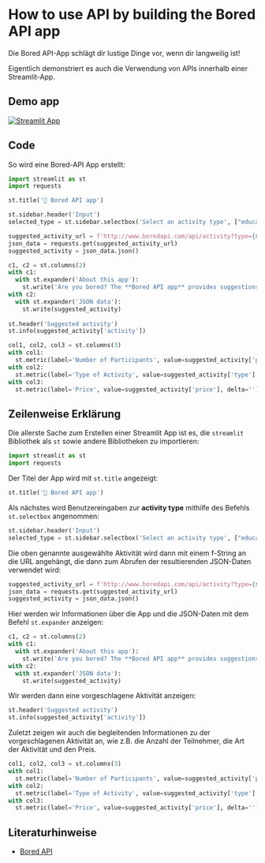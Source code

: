 # How to use API by building the Bored API app

Die Bored API-App schlägt dir lustige Dinge vor, wenn dir langweilig ist!

Eigentlich demonstriert es auch die Verwendung von APIs innerhalb einer Streamlit-App.
## Demo app

[![Streamlit App](https://static.streamlit.io/badges/streamlit_badge_black_white.svg)](https://share.streamlit.io/dataprofessor/bored-api-app/)

## Code
So wird eine Bored-API App erstellt:
```python
import streamlit as st
import requests

st.title('🏀 Bored API app')

st.sidebar.header('Input')
selected_type = st.sidebar.selectbox('Select an activity type', ["education", "recreational", "social", "diy", "charity", "cooking", "relaxation", "music", "busywork"])

suggested_activity_url = f'http://www.boredapi.com/api/activity?type={selected_type}'
json_data = requests.get(suggested_activity_url)
suggested_activity = json_data.json()

c1, c2 = st.columns(2)
with c1:
  with st.expander('About this app'):
    st.write('Are you bored? The **Bored API app** provides suggestions on activities that you can do when you are bored. This app is powered by the Bored API.')
with c2:
  with st.expander('JSON data'):
    st.write(suggested_activity)
    
st.header('Suggested activity')
st.info(suggested_activity['activity'])

col1, col2, col3 = st.columns(3)
with col1:
  st.metric(label='Number of Participants', value=suggested_activity['participants'], delta='')
with col2:
  st.metric(label='Type of Activity', value=suggested_activity['type'].capitalize(), delta='')
with col3:
  st.metric(label='Price', value=suggested_activity['price'], delta='')
```

## Zeilenweise Erklärung
Die allerste Sache zum Erstellen einer Streamlit App ist es, die `streamlit` Bibliothek als `st` sowie andere Bibliotheken zu importieren:
```python
import streamlit as st
import requests
```

Der Titel der App wird mit `st.title` angezeigt:
```python
st.title('🏀 Bored API app')
```

Als nächstes wird Benutzereingaben zur **activity type** mithilfe des Befehls `st.selectbox` angenommen:
```python
st.sidebar.header('Input')
selected_type = st.sidebar.selectbox('Select an activity type', ["education", "recreational", "social", "diy", "charity", "cooking", "relaxation", "music", "busywork"])
```

Die oben genannte ausgewählte Aktivität wird dann mit einem f-String an die URL angehängt, die dann zum Abrufen der resultierenden JSON-Daten verwendet wird:
```python
suggested_activity_url = f'http://www.boredapi.com/api/activity?type={selected_type}'
json_data = requests.get(suggested_activity_url)
suggested_activity = json_data.json()
```

Hier werden wir Informationen über die App und die JSON-Daten mit dem Befehl `st.expander` anzeigen:
```python
c1, c2 = st.columns(2)
with c1:
  with st.expander('About this app'):
    st.write('Are you bored? The **Bored API app** provides suggestions on activities that you can do. This app is powered by the Bored API.')
with c2:
  with st.expander('JSON data'):
    st.write(suggested_activity)
```

Wir werden dann eine vorgeschlagene Aktivität anzeigen:
```python
st.header('Suggested activity')
st.info(suggested_activity['activity'])
```

Zuletzt zeigen wir auch die begleitenden Informationen zu der vorgeschlagenen Aktivität an, wie z.B. die Anzahl der Teilnehmer, die Art der Aktivität und den Preis.
```python
col1, col2, col3 = st.columns(3)
with col1:
  st.metric(label='Number of Participants', value=suggested_activity['participants'], delta='')
with col2:
  st.metric(label='Type of Activity', value=suggested_activity['type'].capitalize(), delta='')
with col3:
  st.metric(label='Price', value=suggested_activity['price'], delta='')
```

## Literaturhinweise
- [Bored API](http://www.boredapi.com/)
